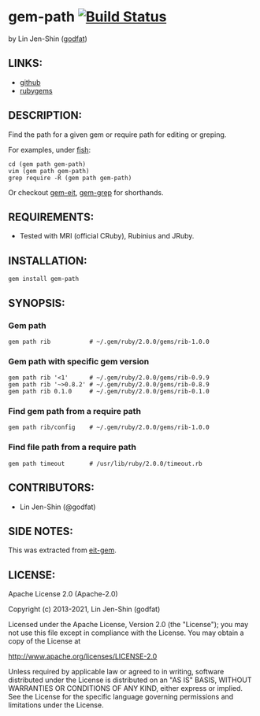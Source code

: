 # gem-path [![Build Status](https://secure.travis-ci.org/godfat/gem-path.png?branch=master)](http://travis-ci.org/godfat/gem-path)

by Lin Jen-Shin ([godfat](http://godfat.org))

## LINKS:

* [github](https://github.com/godfat/gem-path)
* [rubygems](https://rubygems.org/gems/gem-path)

## DESCRIPTION:

Find the path for a given gem or require path for editing or greping.

For examples, under [fish](http://fishshell.com/):

    cd (gem path gem-path)
    vim (gem path gem-path)
    grep require -R (gem path gem-path)

Or checkout [gem-eit][], [gem-grep][] for shorthands.

[gem-eit]: https://github.com/godfat/gem-eit
[gem-grep]: https://github.com/godfat/gem-grep

## REQUIREMENTS:

* Tested with MRI (official CRuby), Rubinius and JRuby.

## INSTALLATION:

    gem install gem-path

## SYNOPSIS:

### Gem path

    gem path rib           # ~/.gem/ruby/2.0.0/gems/rib-1.0.0

### Gem path with specific gem version

    gem path rib '<1'      # ~/.gem/ruby/2.0.0/gems/rib-0.9.9
    gem path rib '~>0.8.2' # ~/.gem/ruby/2.0.0/gems/rib-0.8.9
    gem path rib 0.1.0     # ~/.gem/ruby/2.0.0/gems/rib-0.1.0

### Find gem path from a require path

    gem path rib/config    # ~/.gem/ruby/2.0.0/gems/rib-1.0.0

### Find file path from a require path

    gem path timeout       # /usr/lib/ruby/2.0.0/timeout.rb

## CONTRIBUTORS:

* Lin Jen-Shin (@godfat)

## SIDE NOTES:

This was extracted from [eit-gem][].

[eit-gem]: https://github.com/godfat/dev-tool/blob/eaafad940ee3c274cccddf831e04216969223146/bin/eit-gem

## LICENSE:

Apache License 2.0 (Apache-2.0)

Copyright (c) 2013-2021, Lin Jen-Shin (godfat)

Licensed under the Apache License, Version 2.0 (the "License");
you may not use this file except in compliance with the License.
You may obtain a copy of the License at

<http://www.apache.org/licenses/LICENSE-2.0>

Unless required by applicable law or agreed to in writing, software
distributed under the License is distributed on an "AS IS" BASIS,
WITHOUT WARRANTIES OR CONDITIONS OF ANY KIND, either express or implied.
See the License for the specific language governing permissions and
limitations under the License.
